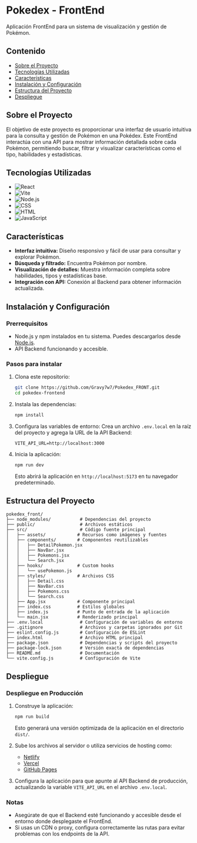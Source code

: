 # Pokedex - FrontEnd
Aplicación FrontEnd para un sistema de visualización y gestión de Pokémon.

## Contenido
- [Sobre el Proyecto](#sobre-el-proyecto)
- [Tecnologías Utilizadas](#tecnologías-utilizadas)
- [Características](#características)
- [Instalación y Configuración](#instalación-y-configuración)
- [Estructura del Proyecto](#estructura-del-proyecto)
- [Despliegue](#despliegue)

## Sobre el Proyecto

El objetivo de este proyecto es proporcionar una interfaz de usuario intuitiva para la consulta y gestión de Pokémon en una Pokédex. Este FrontEnd interactúa con una API para mostrar información detallada sobre cada Pokémon, permitiendo buscar, filtrar y visualizar características como el tipo, habilidades y estadísticas.

## Tecnologías Utilizadas

- ![React](https://img.shields.io/badge/React-61DAFB?style=for-the-badge&logo=react&logoColor=black)
- ![Vite](https://img.shields.io/badge/Vite-646CFF?style=for-the-badge&logo=vite&logoColor=white)
- ![Node.js](https://img.shields.io/badge/Node.js-339933?style=for-the-badge&logo=nodedotjs&logoColor=white)
- ![CSS](https://img.shields.io/badge/CSS-1572B6?style=for-the-badge&logo=css3&logoColor=white)
- ![HTML](https://img.shields.io/badge/HTML-E34F26?style=for-the-badge&logo=html5&logoColor=white)
- ![JavaScript](https://img.shields.io/badge/JavaScript-F7DF1E?style=for-the-badge&logo=javascript&logoColor=black)

## Características

- **Interfaz intuitiva:** Diseño responsivo y fácil de usar para consultar y explorar Pokémon.
- **Búsqueda y filtrado:** Encuentra Pokémon por nombre.
- **Visualización de detalles:** Muestra información completa sobre habilidades, tipos y estadísticas base.
- **Integración con API:** Conexión al Backend para obtener información actualizada.

## Instalación y Configuración

### Prerrequisitos

- Node.js y npm instalados en tu sistema. Puedes descargarlos desde [Node.js](https://nodejs.org/).
- API Backend funcionando y accesible.

### Pasos para instalar

1. Clona este repositorio:
   ```bash
   git clone https://github.com/Gravy7w7/Pokedex_FRONT.git
   cd pokedex-frontend
   ```

2. Instala las dependencias:
   ```bash
   npm install
   ```

3. Configura las variables de entorno:
   Crea un archivo `.env.local` en la raíz del proyecto y agrega la URL de la API Backend:
   ```env
   VITE_API_URL=http://localhost:3000
   ```

4. Inicia la aplicación:
   ```bash
   npm run dev
   ```
   Esto abrirá la aplicación en `http://localhost:5173` en tu navegador predeterminado.

## Estructura del Proyecto

```plaintext
pokedex_front/
├── node_modules/           # Dependencias del proyecto
├── public/                 # Archivos estáticos
├── src/                    # Código fuente principal
│   ├── assets/            # Recursos como imágenes y fuentes
│   ├── components/        # Componentes reutilizables
│   │   ├── DetailPokemon.jsx
│   │   ├── NavBar.jsx
│   │   ├── Pokemons.jsx
│   │   └── Search.jsx
│   ├── hooks/             # Custom hooks
│   │   └── usePokemon.js
│   ├── styles/            # Archivos CSS
│   │   ├── Detail.css
│   │   ├── NavBar.css
│   │   ├── Pokemons.css
│   │   └── Search.css
│   ├── App.jsx            # Componente principal
│   ├── index.css          # Estilos globales
│   ├── index.js           # Punto de entrada de la aplicación
│   └── main.jsx           # Renderizado principal
├── .env.local              # Configuración de variables de entorno
├── .gitignore              # Archivos y carpetas ignorados por Git
├── eslint.config.js        # Configuración de ESLint
├── index.html              # Archivo HTML principal
├── package.json            # Dependencias y scripts del proyecto
├── package-lock.json       # Versión exacta de dependencias
├── README.md               # Documentación
└── vite.config.js          # Configuración de Vite
```

## Despliegue

### Despliegue en Producción

1. Construye la aplicación:
   ```bash
   npm run build
   ```

   Esto generará una versión optimizada de la aplicación en el directorio `dist/`.

2. Sube los archivos al servidor o utiliza servicios de hosting como:
   - [Netlify](https://www.netlify.com/)
   - [Vercel](https://vercel.com/)
   - [GitHub Pages](https://pages.github.com/)

3. Configura la aplicación para que apunte al API Backend de producción, actualizando la variable `VITE_API_URL` en el archivo `.env.local`.

### Notas
- Asegúrate de que el Backend esté funcionando y accesible desde el entorno donde desplegaste el FrontEnd.
- Si usas un CDN o proxy, configura correctamente las rutas para evitar problemas con los endpoints de la API.

